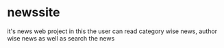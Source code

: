 # newssite
it's news web project in this the user can read category wise news, author wise news as well as search the news
